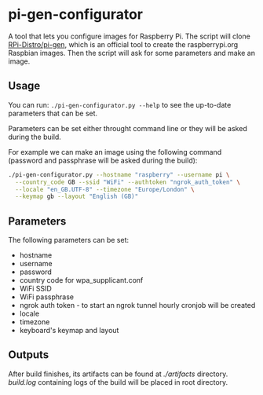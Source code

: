 # pi-gen-configurator

A tool that lets you configure images for Raspberry Pi. The script will clone [RPi-Distro/pi-gen](https://github.com/RPi-Distro/pi-gen), which is an official tool to create the raspberrypi.org Raspbian images. Then the script will ask for some parameters and make an image.

## Usage

You can run: `./pi-gen-configurator.py --help` to see the up-to-date parameters that can be set.

Parameters can be set either throught command line or they will be asked during the build.

For example we can make an image using the following command (password and passphrase will be asked during the build):

```sh
./pi-gen-configurator.py --hostname "raspberry" --username pi \
  --country_code GB --ssid "WiFi" --authtoken "ngrok_auth_token" \
  --locale "en_GB.UTF-8" --timezone "Europe/London" \
  --keymap gb --layout "English (GB)"
```

## Parameters

The following parameters can be set:

* hostname
* username
* password
* country code for wpa_supplicant.conf
* WiFi SSID
* WiFi passphrase
* ngrok auth token - to start an ngrok tunnel hourly cronjob will be created
* locale
* timezone
* keyboard's keymap and layout

## Outputs

After build finishes, its artifacts can be found at _./artifacts_ directory. _build.log_ containing logs of the build will be placed in root directory.
